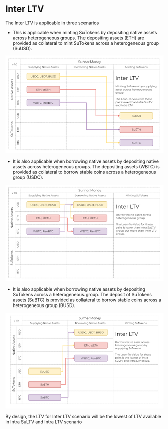 # Inter LTV

The Inter LTV is applicable in three scenarios&#x20;

* This is applicable when minting SuTokens by depositing native assets across heterogeneous groups. The depositing assets (ETH) are provided as collateral to mint SuTokens across a heterogeneous group (SuUSD).&#x20;

![](<../../.gitbook/assets/image (3).png>)

* It is also applicable when borrowing native assets by depositing native assets across heterogeneous groups. The depositing assets (WBTC) is provided as collateral to borrow stable coins across a heterogeneous group (USDC).&#x20;

![](<../../.gitbook/assets/image (5).png>)

* It is also applicable when borrowing native assets by depositing SuTokens across a heterogeneous group. The deposit of SuTokens assets (SuBTC) is provided as collateral to borrow stable coins across a heterogeneous group (BUSD).

![](<../../.gitbook/assets/image (2).png>)

By design, the LTV for Inter LTV scenario will be the lowest of LTV available in Intra SuLTV and Intra LTV scenario
